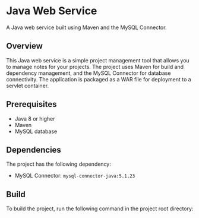 # Java Web Service

A Java web service built using Maven and the MySQL Connector.

## Overview

This Java web service is a simple project management tool that allows you to manage notes for your projects. The project uses Maven for build and dependency management, and the MySQL Connector for database connectivity. The application is packaged as a WAR file for deployment to a servlet container.

## Prerequisites

- Java 8 or higher
- Maven
- MySQL database

## Dependencies

The project has the following dependency:

- MySQL Connector: `mysql-connector-java:5.1.23`

## Build

To build the project, run the following command in the project root directory:
